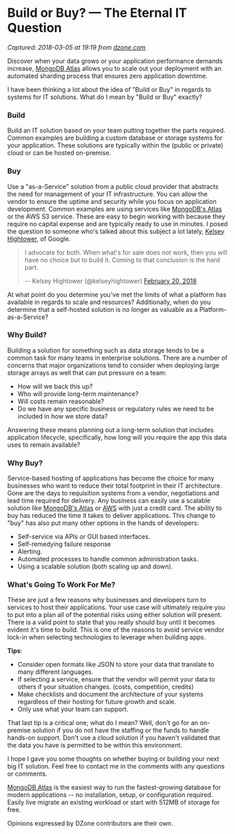 # Build or Buy? — The Eternal IT Question

_Captured: 2018-03-05 at 19:19 from [dzone.com](https://dzone.com/articles/build-or-buy-the-eternal-it-question?edition=366203&utm_source=Daily%20Digest&utm_medium=email&utm_campaign=Daily%20Digest%202018-03-05)_

Discover when your data grows or your application performance demands increase, [MongoDB Atlas](https://dzone.com/go?i=270426&u=https%3A%2F%2Fwww.mongodb.com%2Fcloud%2Fatlas%2Flp%2Fgeneral%3Futm_medium%3Ddzone-synd%26utm_source%3Ddzone%26utm_content%3Dad1%26jmp%3Ddzone-ref) allows you to scale out your deployment with an automated sharding process that ensures zero application downtime.

I have been thinking a lot about the idea of "Build or Buy" in regards to systems for IT solutions. What do I mean by "Build or Buy" exactly?

### **Build**

Build an IT solution based on your team putting together the parts required. Common examples are building a custom database or storage systems for your application. These solutions are typically within the (public or private) cloud or can be hosted on-premise.

### **Buy**

Use a "as-a-Service" solution from a public cloud provider that abstracts the need for management of your IT infrastructure. You can allow the vendor to ensure the uptime and security while you focus on application development. Common examples are using services like [MongoDB's Atlas](https://www.mongodb.com/cloud/atlas) or the AWS S3 service. These are easy to begin working with because they require no capital expense and are typically ready to use in minutes. I posed the question to someone who's talked about this subject a lot lately, [Kelsey Hightower](https://twitter.com/jaydestro/status/965999841997357058), of Google.

> I advocate for both. When what's for sale does not work, then you will have no choice but to build it. Coming to that conclusion is the hard part.
> 
> -- Kelsey Hightower (@kelseyhightower) [February 20, 2018](https://twitter.com/kelseyhightower/status/966000517892554752?ref_src=twsrc%5Etfw)

At what point do you determine you've met the limits of what a platform has available in regards to scale and resources? Additionally, when do you determine that a self-hosted solution is no longer as valuable as a Platform-as-a-Service?

### Why Build?

Building a solution for something such as data storage tends to be a common task for many teams in enterprise solutions. There are a number of concerns that major organizations tend to consider when deploying large storage arrays as well that can put pressure on a team:

  * How will we back this up?
  * Who will provide long-term maintenance?
  * Will costs remain reasonable?
  * Do we have any specific business or regulatory rules we need to be included in how we store data?

Answering these means planning out a long-term solution that includes application lifecycle, specifically, how long will you require the app this data uses to remain available?

### Why Buy?

Service-based hosting of applications has become the choice for many businesses who want to reduce their total footprint in their IT architecture. Gone are the days to requisition systems from a vendor, negotiations and lead time required for delivery. Any business can easily use a scalable solution like [MongoDB's Atlas](https://mongodb.com/atlas) or [AWS](https://aws.amazon.com/) with just a credit card. The ability to buy has reduced the time it takes to deliver applications. This change to "buy" has also put many other options in the hands of developers:

  * Self-service via APIs or GUI based interfaces.
  * Self-remedying failure response
  * Alerting.
  * Automated processes to handle common administration tasks.
  * Using a scalable solution (both scaling up and down).

### What's Going To Work For Me?

These are just a few reasons why businesses and developers turn to services to host their applications. Your use case will ultimately require you to put into a plan all of the potential risks using either solution will present. There is a valid point to state that you really should buy until it becomes evident it's time to build. This is one of the reasons to avoid service vendor lock-in when selecting technologies to leverage when building apps.

**Tips**:

  * Consider open formats like JSON to store your data that translate to many different languages.
  * If selecting a service, ensure that the vendor will permit your data to others if your situation changes. (costs, competition, credits)
  * Make checklists and document the architecture of your systems regardless of their hosting for future growth and scale.
  * Only use what your team can support.

That last tip is a critical one; what do I mean? Well, don't go for an on-premise solution if you do not have the staffing or the funds to handle hands-on support. Don't use a cloud solution if you haven't validated that the data you have is permitted to be within this environment.

I hope I gave you some thoughts on whether buying or building your next big IT solution. Feel free to contact me in the comments with any questions or comments.

[MongoDB Atlas](https://dzone.com/go?i=270427&u=https%3A%2F%2Fwww.mongodb.com%2Fcloud%2Fatlas%2Flp%2Fgeneral%3Futm_medium%3Ddzone-synd%26utm_source%3Ddzone%26utm_content%3Da2%26jmp%3Ddzone-ref) is the easiest way to run the fastest-growing database for modern applications -- no installation, setup, or configuration required. Easily live migrate an existing workload or start with 512MB of storage for free.

Opinions expressed by DZone contributors are their own.
